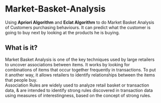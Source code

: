 # Market-Basket-Analysis
Using **Apriori Algorithm** and **Eclat Algorithm** to do Market Basket Analysis of Customers purchasing behaviours. It can predict what the customer is going to buy next by looking at the products he is buying.  

## What is it?   
Market Basket Analysis is one of the key techniques used by large retailers to uncover associations between items. It works by looking for combinations of items that occur together frequently in transactions. To put it another way, it allows retailers to identify relationships between the items that people buy.  
Association Rules are widely used to analyze retail basket or transaction data, & are intended to identify strong rules discovered in transaction data using measures of interestingness, based on the concept of strong rules.
